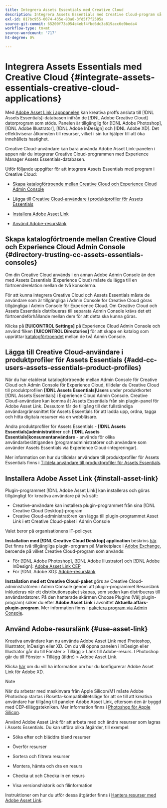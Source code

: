 ```yaml
---
title: Integrera Assets Essentials med Creative Cloud
description: Integrera Assets Essentials med Creative Cloud-program så att du kan använda Adobe Asset-länken i appanelen för att ansluta till  [!DNL Assets Essentials] databasen inifrån de  [!DNL Adobe Creative Cloud] skrivbordsprogram som stöds.
exl-id: 817bc955-0074-435e-83a8-3fd5f7f2505a
source-git-commit: 65200f73a954e4ebf4fbd6dc3a819acc6e0beda4
workflow-type: tm+mt
source-wordcount: '717'
ht-degree: 0%

---
```


# Integrera Assets Essentials med Creative Cloud {#integrate-assets-essentials-creative-cloud-applications}

Med [Adobe Asset Link i apppanelen](https://www.adobe.com/creativecloud/business/enterprise/adobe-asset-link.html) kan kreativa proffs ansluta till [!DNL Assets Essentials]-databasen inifrån de [!DNL Adobe Creative Cloud] datorprogram som stöds. Panelen är tillgänglig för [!DNL Adobe Photoshop], [!DNL Adobe Illustrator], [!DNL Adobe InDesign] och [!DNL Adobe XD]. Det effektiviserar åtkomsten till resurser, vilket i sin tur hjälper till att öka innehållets hastighet.

Creative Cloud-användare kan bara använda Adobe Asset Link-panelen i appen när du integrerar Creative Cloud-programmen med Experience Manager Assets Essentials-databasen.

Utför följande uppgifter för att integrera Assets Essentials med program i Creative Cloud:

* [Skapa katalogförtroende mellan Creative Cloud och Experience Cloud Admin Console](#directory-trusting-cc-assets-essentials-consoles)

* [Lägga till Creative Cloud-användare i produktprofiler för Assets Essentials](#add-cc-users-assets-essentials-product-profiles)

* [Installera Adobe Asset Link](#install-asset-link)

* [Använd Adobe-resurslänk](#use-asset-link)

## Skapa katalogförtroende mellan Creative Cloud och Experience Cloud Admin Console {#directory-trusting-cc-assets-essentials-consoles}

Om din Creative Cloud används i en annan Adobe Admin Console än den med Assets Essentials (Experience Cloud) måste du lägga till en förtroenderelation mellan de två konsolerna.

För att kunna integrera Creative Cloud och Assets Essentials måste de användare som är tillgängliga i Admin Console för Creative Cloud göras tillgängliga i Admin Console för Experience Cloud. Om Creative Cloud och Assets Essentials distribueras till separata Admin Console krävs det ett förtroendeförhållande mellan dem för att detta ska kunna göras.

Klicka på **[!UICONTROL Settings]** på Experience Cloud Admin Console och använd fliken **[!UICONTROL Directories]** för att skapa en katalog som upprättar [katalogförtroendet](https://helpx.adobe.com/se/enterprise/using/set-up-identity.html#directory-trusting) mellan de två Admin Console.

## Lägga till Creative Cloud-användare i produktprofiler för Assets Essentials {#add-cc-users-assets-essentials-product-profiles}

När du har etablerat katalogförtroende mellan Admin Console för Creative Cloud och Admin Console för Experience Cloud, tilldelar du Creative Cloud till produktprofilen **[!DNL Assets Essentials]Users** under produktkortet [!DNL Assets Essentials] i Experience Cloud Admin Console. Creative Cloud-användare kan komma åt Assets Essentials från sin plugin-panel för Adobe Asset Link. Dessutom får de tillgång till det fullständiga användargränssnittet för Assets Essentials för att ladda upp, ordna, tagga och hitta digitala resurser via en webbläsare.

Andra produktprofiler för Assets Essentials - **[!DNL Assets Essentials]administratörer** och **[!DNL Assets Essentials]konsumentanvändare** - används för olika användarberättiganden (programadministratörer och användare som använder Assets Essentials via Experience Cloud-integreringar).

Mer information om hur du tilldelar användare till produktprofiler för Assets Essentials finns i [Tilldela användare till produktprofiler för Assets Essentials](deploy-administer.md#add-users-to-product-profiles).

## Installera Adobe Asset Link {#install-asset-link}

Plugin-programmet [!DNL Adobe Asset Link] kan installeras och göras tillgängligt för kreativa användare på två sätt:

* Creative-användare kan installera plugin-programmet från sina [!DNL Creative Cloud Desktop]-program
* Creative Cloud-administratören kan lägga till plugin-programmet Asset Link i ett Creative Cloud-paket i Admin Console

Valet beror på organisationens IT-policyer.

**Installation med [!DNL Creative Cloud Desktop] application** beskrivs [här](https://helpx.adobe.com/se/creative-cloud/kb/installingextensionsandaddons.html). Det finns två tillgängliga plugin-program på Marketplace i [Adobe Exchange](https://exchange.adobe.com/), beroende på vilket Creative Cloud-program som används:

* För [!DNL Adobe Photoshop], [!DNL Adobe Illustrator] och [!DNL Adobe InDesign]: [Adobe Asset Link CEP](https://exchange.adobe.com/creativecloud.details.106875.adobe-asset-link-cep.html)
* För [!DNL Adobe XD]: [Adobe-resurslänk](https://exchange.adobe.com/creativecloud/plugindetails.html/app/cc/61d229b9)

**Installation med ett Creative Cloud-paket** görs av Creative Cloud-administratören i Admin Console genom att plugin-programmet Resurslänk inkluderas när ett distributionspaket skapas, som sedan kan distribueras till användardatorer. På den hanterade skärmen Choose Plugins (Välj plugin-program) söker du efter **Adobe Asset Link** i avsnittet **Aktuella affärs-plugin-program**. Mer information finns i [paketera program via Admin Console](https://helpx.adobe.com/se/enterprise/using/package-apps-admin-console.html).

## Använd Adobe-resurslänk {#use-asset-link}

Kreativa användare kan nu använda Adobe Asset Link med Photoshop, Illustrator, InDesign eller XD. Om du vill öppna panelen i InDesign eller Illustrator går du till Fönster > Tillägg > Länk till Adobe-resurs. I Photoshop går du till Fönster > Tillägg (äldre) > Adobe Asset Link.

Klicka [här](https://helpx.adobe.com/se/enterprise/using/adobe-asset-link-for-xd.html) om du vill ha information om hur du konfigurerar Adobe Asset Link för Adobe XD.

>[!NOTE]
>
>När du arbetar med maskinvara från Apple Silicon/M1 måste Adobe Photoshop startas i Rosetta-kompatibilitetsläge för att se till att kreativa användare har tillgång till panelen Adobe Asset Link, eftersom den är byggd med CEP-tilläggstekniken. Mer information finns i [Photoshop för Apple Silicon](https://helpx.adobe.com/se/photoshop/kb/photoshop-for-apple-silicon.html).


Använd Adobe Asset Link för att arbeta med och ändra resurser som lagras i Assets Essentials. Du kan utföra olika åtgärder, till exempel:

* Söka efter och bläddra bland resurser

* Överför resurser

* Sortera och filtrera resurser

* Montera, hämta och dra en resurs

* Checka ut och Checka in en resurs

* Visa versionshistorik och filinformation

Instruktioner om hur du utför dessa åtgärder finns i [Hantera resurser med Adobe Asset Link](https://helpx.adobe.com/in/enterprise/using/manage-assets-using-adobe-asset-link.html).
